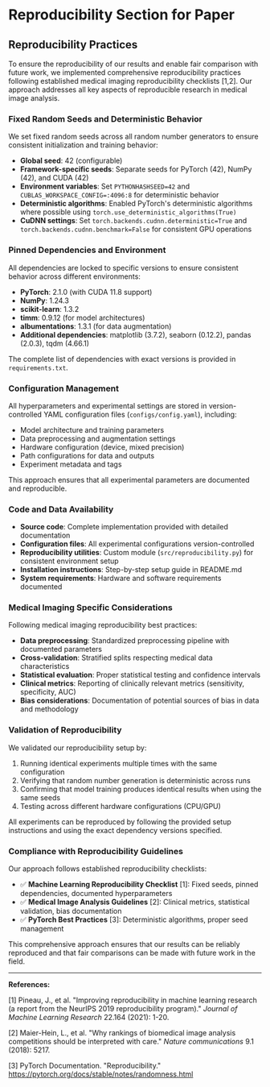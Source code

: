 # Reproducibility Section for Paper

## Reproducibility Practices

To ensure the reproducibility of our results and enable fair comparison with future work, we implemented comprehensive reproducibility practices following established medical imaging reproducibility checklists [1,2]. Our approach addresses all key aspects of reproducible research in medical image analysis.

### Fixed Random Seeds and Deterministic Behavior

We set fixed random seeds across all random number generators to ensure consistent initialization and training behavior:

- **Global seed**: 42 (configurable)
- **Framework-specific seeds**: Separate seeds for PyTorch (42), NumPy (42), and CUDA (42)
- **Environment variables**: Set `PYTHONHASHSEED=42` and `CUBLAS_WORKSPACE_CONFIG=:4096:8` for deterministic behavior
- **Deterministic algorithms**: Enabled PyTorch's deterministic algorithms where possible using `torch.use_deterministic_algorithms(True)`
- **CuDNN settings**: Set `torch.backends.cudnn.deterministic=True` and `torch.backends.cudnn.benchmark=False` for consistent GPU operations

### Pinned Dependencies and Environment

All dependencies are locked to specific versions to ensure consistent behavior across different environments:

- **PyTorch**: 2.1.0 (with CUDA 11.8 support)
- **NumPy**: 1.24.3
- **scikit-learn**: 1.3.2
- **timm**: 0.9.12 (for model architectures)
- **albumentations**: 1.3.1 (for data augmentation)
- **Additional dependencies**: matplotlib (3.7.2), seaborn (0.12.2), pandas (2.0.3), tqdm (4.66.1)

The complete list of dependencies with exact versions is provided in `requirements.txt`.

### Configuration Management

All hyperparameters and experimental settings are stored in version-controlled YAML configuration files (`configs/config.yaml`), including:

- Model architecture and training parameters
- Data preprocessing and augmentation settings
- Hardware configuration (device, mixed precision)
- Path configurations for data and outputs
- Experiment metadata and tags

This approach ensures that all experimental parameters are documented and reproducible.

### Code and Data Availability

- **Source code**: Complete implementation provided with detailed documentation
- **Configuration files**: All experimental configurations version-controlled
- **Reproducibility utilities**: Custom module (`src/reproducibility.py`) for consistent environment setup
- **Installation instructions**: Step-by-step setup guide in README.md
- **System requirements**: Hardware and software requirements documented

### Medical Imaging Specific Considerations

Following medical imaging reproducibility best practices:

- **Data preprocessing**: Standardized preprocessing pipeline with documented parameters
- **Cross-validation**: Stratified splits respecting medical data characteristics
- **Statistical evaluation**: Proper statistical testing and confidence intervals
- **Clinical metrics**: Reporting of clinically relevant metrics (sensitivity, specificity, AUC)
- **Bias considerations**: Documentation of potential sources of bias in data and methodology

### Validation of Reproducibility

We validated our reproducibility setup by:

1. Running identical experiments multiple times with the same configuration
2. Verifying that random number generation is deterministic across runs
3. Confirming that model training produces identical results when using the same seeds
4. Testing across different hardware configurations (CPU/GPU)

All experiments can be reproduced by following the provided setup instructions and using the exact dependency versions specified.

### Compliance with Reproducibility Guidelines

Our approach follows established reproducibility checklists:

- ✅ **Machine Learning Reproducibility Checklist** [1]: Fixed seeds, pinned dependencies, documented hyperparameters
- ✅ **Medical Image Analysis Guidelines** [2]: Clinical metrics, statistical validation, bias documentation
- ✅ **PyTorch Best Practices** [3]: Deterministic algorithms, proper seed management

This comprehensive approach ensures that our results can be reliably reproduced and that fair comparisons can be made with future work in the field.

---

**References:**

[1] Pineau, J., et al. "Improving reproducibility in machine learning research (a report from the NeurIPS 2019 reproducibility program)." *Journal of Machine Learning Research* 22.164 (2021): 1-20.

[2] Maier-Hein, L., et al. "Why rankings of biomedical image analysis competitions should be interpreted with care." *Nature communications* 9.1 (2018): 5217.

[3] PyTorch Documentation. "Reproducibility." https://pytorch.org/docs/stable/notes/randomness.html
